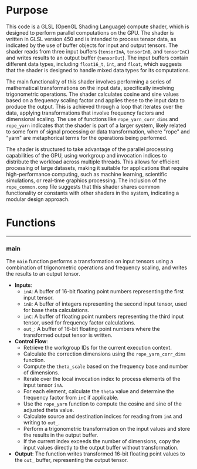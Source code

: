 # Purpose
This code is a GLSL (OpenGL Shading Language) compute shader, which is designed to perform parallel computations on the GPU. The shader is written in GLSL version 450 and is intended to process tensor data, as indicated by the use of buffer objects for input and output tensors. The shader reads from three input buffers (`tensorInA`, `tensorInB`, and `tensorInC`) and writes results to an output buffer (`tensorOut`). The input buffers contain different data types, including `float16_t`, `int`, and `float`, which suggests that the shader is designed to handle mixed data types for its computations.

The main functionality of this shader involves performing a series of mathematical transformations on the input data, specifically involving trigonometric operations. The shader calculates cosine and sine values based on a frequency scaling factor and applies these to the input data to produce the output. This is achieved through a loop that iterates over the data, applying transformations that involve frequency factors and dimensional scaling. The use of functions like `rope_yarn_corr_dims` and `rope_yarn` indicates that the shader is part of a larger system, likely related to some form of signal processing or data transformation, where "rope" and "yarn" are metaphorical terms for the operations being performed.

The shader is structured to take advantage of the parallel processing capabilities of the GPU, using workgroup and invocation indices to distribute the workload across multiple threads. This allows for efficient processing of large datasets, making it suitable for applications that require high-performance computing, such as machine learning, scientific simulations, or real-time graphics processing. The inclusion of the `rope_common.comp` file suggests that this shader shares common functionality or constants with other shaders in the system, indicating a modular design approach.
# Functions

---
### main
The `main` function performs a transformation on input tensors using a combination of trigonometric operations and frequency scaling, and writes the results to an output tensor.
- **Inputs**:
    - `inA`: A buffer of 16-bit floating point numbers representing the first input tensor.
    - `inB`: A buffer of integers representing the second input tensor, used for base theta calculations.
    - `inC`: A buffer of floating point numbers representing the third input tensor, used for frequency factor calculations.
    - `out_`: A buffer of 16-bit floating point numbers where the transformed output tensor is written.
- **Control Flow**:
    - Retrieve the workgroup IDs for the current execution context.
    - Calculate the correction dimensions using the `rope_yarn_corr_dims` function.
    - Compute the `theta_scale` based on the frequency base and number of dimensions.
    - Iterate over the local invocation index to process elements of the input tensor `inA`.
    - For each element, calculate the `theta` value and determine the frequency factor from `inC` if applicable.
    - Use the `rope_yarn` function to compute the cosine and sine of the adjusted theta value.
    - Calculate source and destination indices for reading from `inA` and writing to `out_`.
    - Perform a trigonometric transformation on the input values and store the results in the output buffer.
    - If the current index exceeds the number of dimensions, copy the input values directly to the output buffer without transformation.
- **Output**: The function writes transformed 16-bit floating point values to the `out_` buffer, representing the output tensor.



